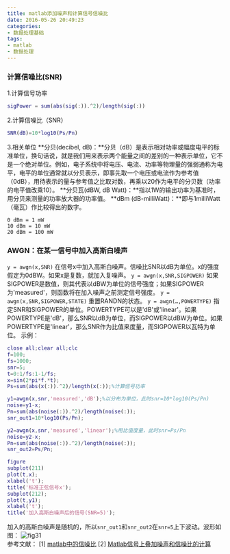 ```yaml
---
title: matlab添加噪声和计算信号信噪比
date: 2016-05-26 20:49:23
categories:
- 数据处理基础
tags:
- matlab
- 数据处理
---
```

### 计算信噪比(SNR)
1.计算信号功率
```matlab
sigPower = sum(abs(sig(:)).^2)/length(sig(:))
```
2.计算信噪比（SNR）
```matlab
SNR(dB)=10*log10(Ps/Pn)
```
3.相关单位
**分贝(decibel, dB)：**分贝（dB）是表示相对功率或幅度电平的标准单位，换句话说，就是我们用来表示两个能量之间的差别的一种表示单位，它不是一个绝对单位。例如，电子系统中将电压、电流、功率等物理量的强弱通称为电平，电平的单位通常就以分贝表示，即事先取一个电压或电流作为参考值（0dB），用待表示的量与参考值之比取对数，再乘以20作为电平的分贝数（功率的电平值改乘10）。<!--more-->
**分贝瓦(dBW, dB Watt)：**指以1W的输出功率为基准时，用分贝来测量的功率放大器的功率值。
**dBm (dB-milliWatt)：**即与1milliWatt（毫瓦）作比较得出的数字。
```
0 dBm = 1 mW
10 dBm = 10 mW
20 dBm = 100 mW
```
### AWGN：在某一信号中加入高斯白噪声
``y = awgn(x,SNR)`` 在信号x中加入高斯白噪声。信噪比SNR以dB为单位。x的强度假定为0dBW。如果x是复数，就加入复噪声。
``y = awgn(x,SNR,SIGPOWER)`` 如果SIGPOWER是数值，则其代表以dBW为单位的信号强度；如果SIGPOWER为'measured'，则函数将在加入噪声之前测定信号强度。
``y = awgn(x,SNR,SIGPOWER,STATE)`` 重置RANDN的状态。
``y = awgn(…,POWERTYPE)`` 指定SNR和SIGPOWER的单位。POWERTYPE可以是'dB'或'linear'。如果POWERTYPE是'dB'，那么SNR以dB为单位，而SIGPOWER以dBW为单位。如果POWERTYPE是'linear'，那么SNR作为比值来度量，而SIGPOWER以瓦特为单位。
示例：
```matlab
close all;clear all;clc
f=100;
fs=1000;
snr=5;
t=0:1/fs:1-1/fs;
x=sin(2*pi*f.*t);
Ps=sum(abs(x(:)).^2)/length(x(:));%计算信号功率

y1=awgn(x,snr,'measured','dB');%以分布为单位，此时snr=10*log10(Ps/Pn)
noise=y1-x;
Pn=sum(abs(noise(:)).^2)/length(noise(:));
snr_out1=10*log10(Ps/Pn);

y2=awgn(x,snr,'measured','linear');%用比值度量，此时snr=Ps/Pn
noise=y2-x;
Pn=sum(abs(noise(:)).^2)/length(noise(:));
snr_out2=Ps/Pn;

figure
subplot(211)
plot(t,x);
xlabel('t');
title('标准正弦信号x');
subplot(212);
plot(t,y1);
xlabel('t');
title('加入高斯白噪声后的信号(SNR=5)');
```
加入的高斯白噪声是随机的，所以``snr_out1``和``snr_out2``在``snr=5``上下波动。波形如图：
![fig31](http://wuxubj.cn/images/201605/31.jpg)
</br>
参考文献：
[1] [matlab中的信噪比](http://blog.sina.com.cn/s/blog_758ebadc0100qchy.html)
[2] [Matlab信号上叠加噪声和信噪比的计算](http://www.ilovematlab.cn/thread-54155-1-1.html)